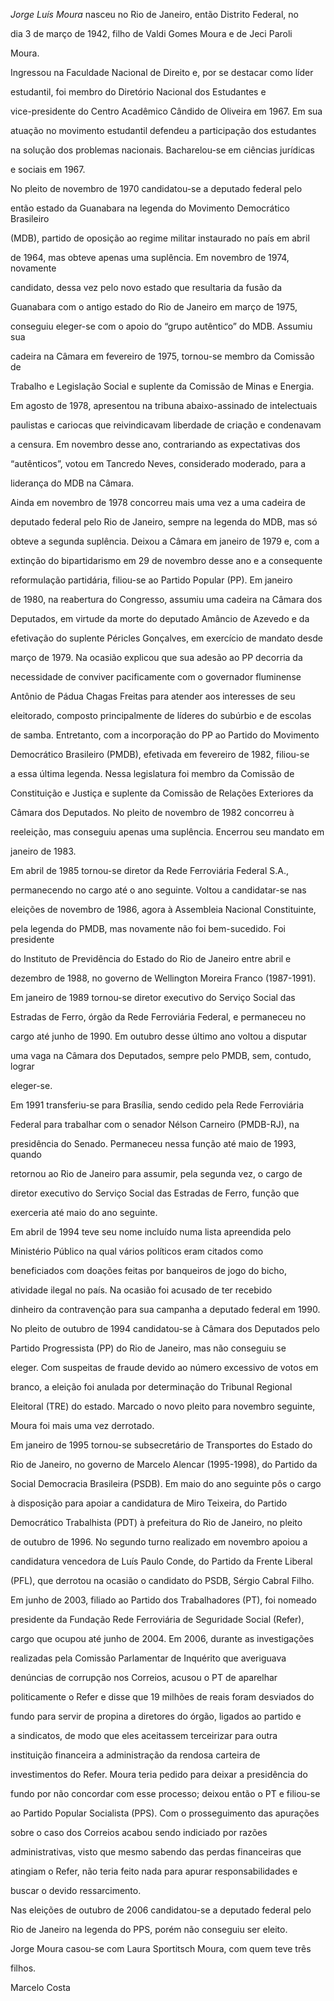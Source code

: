 

*Jorge Luís Moura* nasceu no Rio de Janeiro, então Distrito Federal, no

dia 3 de março de 1942, filho de Valdi Gomes Moura e de Jeci Paroli

Moura.



Ingressou na Faculdade Nacional de Direito e, por se destacar como líder

estudantil, foi membro do Diretório Nacional dos Estudantes e

vice-presidente do Centro Acadêmico Cândido de Oliveira em 1967. Em sua

atuação no movimento estudantil defendeu a participação dos estudantes

na solução dos problemas nacionais. Bacharelou-se em ciências jurídicas

e sociais em 1967.



No pleito de novembro de 1970 candidatou-se a deputado federal pelo

então estado da Guanabara na legenda do Movimento Democrático Brasileiro

(MDB), partido de oposição ao regime militar instaurado no país em abril

de 1964, mas obteve apenas uma suplência. Em novembro de 1974, novamente

candidato, dessa vez pelo novo estado que resultaria da fusão da

Guanabara com o antigo estado do Rio de Janeiro em março de 1975,

conseguiu eleger-se com o apoio do “grupo autêntico” do MDB. Assumiu sua

cadeira na Câmara em fevereiro de 1975, tornou-se membro da Comissão de

Trabalho e Legislação Social e suplente da Comissão de Minas e Energia.

Em agosto de 1978, apresentou na tribuna abaixo-assinado de intelectuais

paulistas e cariocas que reivindicavam liberdade de criação e condenavam

a censura. Em novembro desse ano, contrariando as expectativas dos

“autênticos”, votou em Tancredo Neves, considerado moderado, para a

liderança do MDB na Câmara.



Ainda em novembro de 1978 concorreu mais uma vez a uma cadeira de

deputado federal pelo Rio de Janeiro, sempre na legenda do MDB, mas só

obteve a segunda suplência. Deixou a Câmara em janeiro de 1979 e, com a

extinção do bipartidarismo em 29 de novembro desse ano e a consequente

reformulação partidária, filiou-se ao Partido Popular (PP). Em janeiro

de 1980, na reabertura do Congresso, assumiu uma cadeira na Câmara dos

Deputados, em virtude da morte do deputado Amâncio de Azevedo e da

efetivação do suplente Péricles Gonçalves, em exercício de mandato desde

março de 1979. Na ocasião explicou que sua adesão ao PP decorria da

necessidade de conviver pacificamente com o governador fluminense

Antônio de Pádua Chagas Freitas para atender aos interesses de seu

eleitorado, composto principalmente de líderes do subúrbio e de escolas

de samba. Entretanto, com a incorporação do PP ao Partido do Movimento

Democrático Brasileiro (PMDB), efetivada em fevereiro de 1982, filiou-se

a essa última legenda. Nessa legislatura foi membro da Comissão de

Constituição e Justiça e suplente da Comissão de Relações Exteriores da

Câmara dos Deputados. No pleito de novembro de 1982 concorreu à

reeleição, mas conseguiu apenas uma suplência. Encerrou seu mandato em

janeiro de 1983.



Em abril de 1985 tornou-se diretor da Rede Ferroviária Federal S.A.,

permanecendo no cargo até o ano seguinte. Voltou a candidatar-se nas

eleições de novembro de 1986, agora à Assembleia Nacional Constituinte,

pela legenda do PMDB, mas novamente não foi bem-sucedido. Foi presidente

do Instituto de Previdência do Estado do Rio de Janeiro entre abril e

dezembro de 1988, no governo de Wellington Moreira Franco (1987-1991).

Em janeiro de 1989 tornou-se diretor executivo do Serviço Social das

Estradas de Ferro, órgão da Rede Ferroviária Federal, e permaneceu no

cargo até junho de 1990. Em outubro desse último ano voltou a disputar

uma vaga na Câmara dos Deputados, sempre pelo PMDB, sem, contudo, lograr

eleger-se.



Em 1991 transferiu-se para Brasília, sendo cedido pela Rede Ferroviária

Federal para trabalhar com o senador Nélson Carneiro (PMDB-RJ), na

presidência do Senado. Permaneceu nessa função até maio de 1993, quando

retornou ao Rio de Janeiro para assumir, pela segunda vez, o cargo de

diretor executivo do Serviço Social das Estradas de Ferro, função que

exerceria até maio do ano seguinte.



Em abril de 1994 teve seu nome incluído numa lista apreendida pelo

Ministério Público na qual vários políticos eram citados como

beneficiados com doações feitas por banqueiros de jogo do bicho,

atividade ilegal no país. Na ocasião foi acusado de ter recebido

dinheiro da contravenção para sua campanha a deputado federal em 1990.



No pleito de outubro de 1994 candidatou-se à Câmara dos Deputados pelo

Partido Progressista (PP) do Rio de Janeiro, mas não conseguiu se

eleger. Com suspeitas de fraude devido ao número excessivo de votos em

branco, a eleição foi anulada por determinação do Tribunal Regional

Eleitoral (TRE) do estado. Marcado o novo pleito para novembro seguinte,

Moura foi mais uma vez derrotado.



Em janeiro de 1995 tornou-se subsecretário de Transportes do Estado do

Rio de Janeiro, no governo de Marcelo Alencar (1995-1998), do Partido da

Social Democracia Brasileira (PSDB). Em maio do ano seguinte pôs o cargo

à disposição para apoiar a candidatura de Miro Teixeira, do Partido

Democrático Trabalhista (PDT) à prefeitura do Rio de Janeiro, no pleito

de outubro de 1996. No segundo turno realizado em novembro apoiou a

candidatura vencedora de Luís Paulo Conde, do Partido da Frente Liberal

(PFL), que derrotou na ocasião o candidato do PSDB, Sérgio Cabral Filho.



Em junho de 2003, filiado ao Partido dos Trabalhadores (PT), foi nomeado

presidente da Fundação Rede Ferroviária de Seguridade Social (Refer),

cargo que ocupou até junho de 2004. Em 2006, durante as investigações

realizadas pela Comissão Parlamentar de Inquérito que averiguava

denúncias de corrupção nos Correios, acusou o PT de aparelhar

politicamente o Refer e disse que 19 milhões de reais foram desviados do

fundo para servir de propina a diretores do órgão, ligados ao partido e

a sindicatos, de modo que eles aceitassem terceirizar para outra

instituição financeira a administração da rendosa carteira de

investimentos do Refer. Moura teria pedido para deixar a presidência do

fundo por não concordar com esse processo; deixou então o PT e filiou-se

ao Partido Popular Socialista (PPS). Com o prosseguimento das apurações

sobre o caso dos Correios acabou sendo indiciado por razões

administrativas, visto que mesmo sabendo das perdas financeiras que

atingiam o Refer, não teria feito nada para apurar responsabilidades e

buscar o devido ressarcimento.



Nas eleições de outubro de 2006 candidatou-se a deputado federal pelo

Rio de Janeiro na legenda do PPS, porém não conseguiu ser eleito.



Jorge Moura casou-se com Laura Sportitsch Moura, com quem teve três

filhos.



Marcelo Costa



